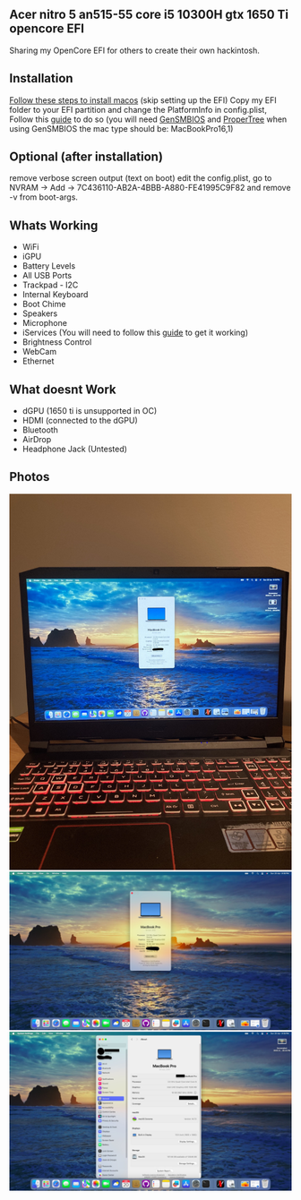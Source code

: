 ## Acer nitro 5 an515-55 core i5 10300H gtx 1650 Ti opencore EFI

Sharing my OpenCore EFI for others to create their own hackintosh.
## Installation

[Follow these steps to install macos](https://dortania.github.io/OpenCore-Install-Guide/installer-guide/windows-install.html#downloading-macos) (skip setting up the EFI) Copy my EFI folder to your EFI partition and change the PlatformInfo in config.plist, Follow this [guide](https://dortania.github.io/OpenCore-Install-Guide/config.plist/comet-lake.html#platforminfo) to do so (you will need [GenSMBIOS](https://github.com/corpnewt/GenSMBIOS) and [ProperTree](https://github.com/corpnewt/ProperTree) when using GenSMBIOS the mac type should be: MacBookPro16,1)

## Optional (after installation)

remove verbose screen output (text on boot) edit the config.plist, go to NVRAM -> Add -> 7C436110-AB2A-4BBB-A880-FE41995C9F82 and remove -v from boot-args.

## Whats Working

- WiFi
- iGPU
- Battery Levels
- All USB Ports
- Trackpad - I2C
- Internal Keyboard
- Boot Chime
- Speakers
- Microphone
- iServices (You will need to follow this [guide](https://dortania.github.io/OpenCore-Post-Install/universal/iservices.html#using-gensmbios) to get it working)
- Brightness Control
- WebCam
- Ethernet
## What doesnt Work

- dGPU (1650 ti is unsupported in OC)
- HDMI (connected to the dGPU)
- Bluetooth
- AirDrop
- Headphone Jack (Untested)

## Photos

![Image 1](/img/1.jpeg)
![Image 2](/img/2.jpeg)
![Image 3](/img/3.jpeg)